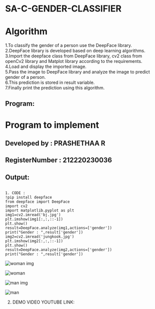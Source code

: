 # SA-C-GENDER-CLASSIFIER
# Algorithm
1.To classify the gender of a person use the DeepFace library. <br>
2.DeepFace library is developed based on deep learning algorithms. <br>
3.Import the deepface class from DeepFace library, cv2 class from openCv2 library and Matplot library according to the requirements. <br>
4.Load and display the imported image. <br>
5.Pass the image to DeepFace library and analyze the image to predict gender of a person. <br>
6.This prediction is stored in result variable. <br>
7.Finally print the prediction using this algorithm. <br>


## Program:


# Program to implement 
## Developed by   :  PRASHETHAA R
## RegisterNumber :  212220230036



## Output:
```

1. CODE :
!pip install deepface
from deepface import DeepFace
import cv2
import matplotlib.pyplot as plt
img1=cv2.imread('bj.jpg')
plt.imshow(img1[:,:,::-1])
plt.show()
result=DeepFace.analyze(img1,actions=['gender'])
print("Gender : ",result['gender'])
img2=cv2.imread('jungkook.jpg')
plt.imshow(img2[:,:,::-1])
plt.show()
result=DeepFace.analyze(img2,actions=['gender'])
print("Gender : ",result['gender'])

```

![woman img](https://user-images.githubusercontent.com/75237886/174479263-1386e469-d62e-4e77-aadb-0c2b9a8935b4.png)

![woman](https://user-images.githubusercontent.com/75237886/174479276-8552c3d5-36e1-4c00-a11c-8dfbae71bc5c.png)

![man img](https://user-images.githubusercontent.com/75237886/174479296-c5b1d486-2bc8-43ac-b78b-18e12e940234.png)

![man](https://user-images.githubusercontent.com/75237886/174479302-ac9005c5-848b-4c06-8de7-109113768321.png)



2. DEMO VIDEO YOUTUBE LINK:


 


